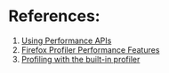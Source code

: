 
# References:

1. [Using Performance APIs](https://developer.mozilla.org/en-US/docs/Web/Performance#using_performance_apis)
2. [Firefox Profiler Performance Features](https://profiler.firefox.com/docs/#/)
3. [Profiling with the built-in profiler](https://profiler.firefox.com/docs/#/./guide-getting-started)